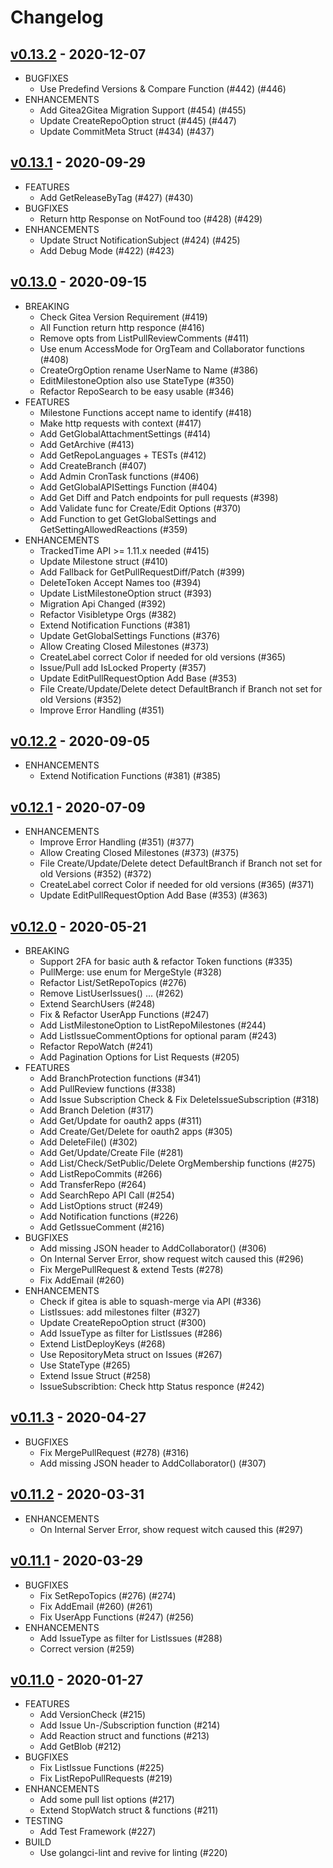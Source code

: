# Changelog

## [v0.13.2](https://gitea.com/gitea/go-sdk/releases/tag/v0.13.2) - 2020-12-07

* BUGFIXES
  * Use Predefind Versions & Compare Function (#442) (#446)
* ENHANCEMENTS
  * Add Gitea2Gitea Migration Support (#454) (#455)
  * Update CreateRepoOption struct (#445) (#447)
  * Update CommitMeta Struct (#434) (#437)


## [v0.13.1](https://gitea.com/gitea/go-sdk/releases/tag/v0.13.1) - 2020-09-29

* FEATURES
  * Add GetReleaseByTag (#427) (#430)
* BUGFIXES
  * Return http Response on NotFound too (#428) (#429)
* ENHANCEMENTS
  * Update Struct NotificationSubject (#424) (#425)
  * Add Debug Mode (#422) (#423)


## [v0.13.0](https://gitea.com/gitea/go-sdk/releases/tag/v0.13.0) - 2020-09-15

* BREAKING
  * Check Gitea Version Requirement (#419)
  * All Function return http responce (#416)
  * Remove opts from ListPullReviewComments (#411)
  * Use enum AccessMode for OrgTeam and Collaborator functions (#408)
  * CreateOrgOption rename UserName to Name (#386)
  * EditMilestoneOption also use StateType (#350)
  * Refactor RepoSearch to be easy usable (#346)
* FEATURES
  * Milestone Functions accept name to identify (#418)
  * Make http requests with context (#417)
  * Add GetGlobalAttachmentSettings (#414)
  * Add GetArchive (#413)
  * Add GetRepoLanguages + TESTs (#412)
  * Add CreateBranch (#407)
  * Add Admin CronTask functions (#406)
  * Add GetGlobalAPISettings Function (#404)
  * Add Get Diff and Patch endpoints for pull requests (#398)
  * Add Validate func for Create/Edit Options (#370)
  * Add Function to get GetGlobalSettings and GetSettingAllowedReactions (#359)
* ENHANCEMENTS
  * TrackedTime API >= 1.11.x needed (#415)
  * Update Milestone struct (#410)
  * Add Fallback for GetPullRequestDiff/Patch (#399)
  * DeleteToken Accept Names too (#394)
  * Update ListMilestoneOption struct (#393)
  * Migration Api Changed (#392)
  * Refactor Visibletype Orgs (#382)
  * Extend Notification Functions (#381)
  * Update GetGlobalSettings Functions (#376)
  * Allow Creating Closed Milestones (#373)
  * CreateLabel correct Color if needed for old versions (#365)
  * Issue/Pull add IsLocked Property (#357)
  * Update EditPullRequestOption Add Base (#353)
  * File Create/Update/Delete detect DefaultBranch if Branch not set for old Versions (#352)
  * Improve Error Handling (#351)

## [v0.12.2](https://gitea.com/gitea/go-sdk/releases/tag/v0.12.2) - 2020-09-05

* ENHANCEMENTS
  * Extend Notification Functions (#381) (#385)

## [v0.12.1](https://gitea.com/gitea/go-sdk/pulls?q=&type=all&state=closed&milestone=1268) - 2020-07-09

* ENHANCEMENTS
  * Improve Error Handling (#351) (#377)
  * Allow Creating Closed Milestones (#373) (#375)
  * File Create/Update/Delete detect DefaultBranch if Branch not set for old Versions (#352) (#372)
  * CreateLabel correct Color if needed for old versions (#365) (#371)
  * Update EditPullRequestOption Add Base (#353) (#363)

## [v0.12.0](https://gitea.com/gitea/go-sdk/pulls?q=&type=all&state=closed&milestone=1223) - 2020-05-21

* BREAKING
  * Support 2FA for basic auth & refactor Token functions (#335)
  * PullMerge: use enum for MergeStyle (#328)
  * Refactor List/SetRepoTopics (#276)
  * Remove ListUserIssues() ... (#262)
  * Extend SearchUsers (#248)
  * Fix & Refactor UserApp Functions (#247)
  * Add ListMilestoneOption to ListRepoMilestones (#244)
  * Add ListIssueCommentOptions for optional param (#243)
  * Refactor RepoWatch (#241)
  * Add Pagination Options for List Requests (#205)
* FEATURES
  * Add BranchProtection functions (#341)
  * Add PullReview functions (#338)
  * Add Issue Subscription Check & Fix DeleteIssueSubscription (#318)
  * Add Branch Deletion (#317)
  * Add Get/Update for oauth2 apps (#311)
  * Add Create/Get/Delete for oauth2 apps (#305)
  * Add DeleteFile() (#302)
  * Add Get/Update/Create File (#281)
  * Add List/Check/SetPublic/Delete OrgMembership functions (#275)
  * Add ListRepoCommits (#266)
  * Add TransferRepo (#264)
  * Add SearchRepo API Call (#254)
  * Add ListOptions struct (#249)
  * Add Notification functions (#226)
  * Add GetIssueComment (#216)
* BUGFIXES
  * Add missing JSON header to AddCollaborator() (#306)
  * On Internal Server Error, show request witch caused this (#296)
  * Fix MergePullRequest & extend Tests (#278)
  * Fix AddEmail (#260)
* ENHANCEMENTS
  * Check if gitea is able to squash-merge via API (#336)
  * ListIssues: add milestones filter (#327)
  * Update CreateRepoOption struct (#300)
  * Add IssueType as filter for ListIssues (#286)
  * Extend ListDeployKeys (#268)
  * Use RepositoryMeta struct on Issues (#267)
  * Use StateType (#265)
  * Extend Issue Struct (#258)
  * IssueSubscribtion: Check http Status responce (#242)

## [v0.11.3](https://gitea.com/gitea/go-sdk/pulls?q=&type=all&state=closed&milestone=1259) - 2020-04-27
* BUGFIXES
  * Fix MergePullRequest (#278) (#316)
  * Add missing JSON header to AddCollaborator() (#307)

## [v0.11.2](https://gitea.com/gitea/go-sdk/pulls?q=&type=all&state=closed&milestone=1256) - 2020-03-31
* ENHANCEMENTS
  * On Internal Server Error, show request witch caused this (#297)

## [v0.11.1](https://gitea.com/gitea/go-sdk/pulls?q=&type=all&state=closed&milestone=1235) - 2020-03-29
* BUGFIXES
  * Fix SetRepoTopics (#276) (#274)
  * Fix AddEmail (#260) (#261)
  * Fix UserApp Functions (#247) (#256)
* ENHANCEMENTS
  * Add IssueType as filter for ListIssues (#288)
  * Correct version (#259)

## [v0.11.0](https://gitea.com/gitea/go-sdk/pulls?q=&type=all&state=closed&milestone=1222) - 2020-01-27
* FEATURES
  * Add VersionCheck (#215)
  * Add Issue Un-/Subscription function (#214)
  * Add Reaction struct and functions (#213)
  * Add GetBlob (#212)
* BUGFIXES
  * Fix ListIssue Functions (#225)
  * Fix ListRepoPullRequests (#219)
* ENHANCEMENTS
  * Add some pull list options (#217)
  * Extend StopWatch struct & functions (#211)
* TESTING
  * Add Test Framework (#227)
* BUILD
  * Use golangci-lint and revive for linting (#220)
